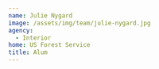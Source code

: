 ```yaml
---
name: Julie Nygard
image: /assets/img/team/julie-nygard.jpg
agency:
  - Interior
home: US Forest Service
title: Alum
---
```


